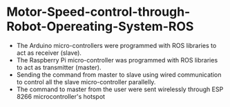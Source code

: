 # Motor-Speed-control-through-Robot-Opereating-System-ROS

* The Arduino micro-controllers were programmed with ROS libraries to act as receiver (slave).
* The Raspberry Pi micro-controller was programmed with ROS libraries to act as transmitter (master).
* Sending the command from master to slave using wired communication to control all the slave micro-controller parallelly.
* The command to master from the user were sent wirelessly through ESP 8266 microcontroller's hotspot

